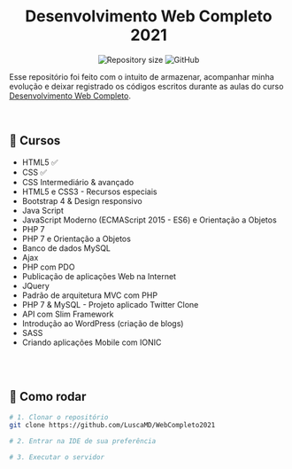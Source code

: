 <h1 align="center">Desenvolvimento Web Completo 2021</h1>

<!-- Mudar de acordo com o projeto -->
<p align="center">
  <img alt="Repository size" src="https://img.shields.io/github/repo-size/LuscaMD/WebCompleto2021.svg">
  <img alt="GitHub" src="https://img.shields.io/github/license/LuscaMD/WebCompleto2021.svg">
</p>

<!-- Descrição -->
<p>
    Esse repositório foi feito com o intuito de armazenar, acompanhar minha evolução e deixar registrado os códigos escritos durante as aulas do curso <a href="https://www.udemy.com/course/web-completo/">Desenvolvimento Web Completo</a>.
</p>
<br>

<!-- Imagem ou GIF da tela do projeto 
<p>
    Gif mostrando o efeito:
</p>
<p align="center">
    <img src="resources/readme.gif">
</p>
<br>

## 📝 Cursos: 

- Poder adicionar e remover as tecnologias a ser aprendida
- Poder marcar tecnologias como aprendida
- Não pode adicionar um tecnologia vazia
<br>
-->
## 🚀 Cursos

- HTML5 ✅
- CSS ✅
- CSS Intermediário & avançado
- HTML5 e CSS3 - Recursos especiais
- Bootstrap 4 & Design responsivo
- Java Script
- JavaScript Moderno (ECMAScript 2015 - ES6) e Orientação a Objetos
- PHP 7
- PHP 7 e Orientação a Objetos
- Banco de dados MySQL
- Ajax
- PHP com PDO
- Publicação de aplicações Web na Internet
- JQuery
- Padrão de arquitetura MVC com PHP
- PHP 7 & MySQL - Projeto aplicado Twitter Clone
- API com Slim Framework
- Introdução ao WordPress (criação de blogs)
- SASS
- Criando aplicações Mobile com IONIC
<br>
<br>

## 👷 Como rodar
```bash
# 1. Clonar o repositório
git clone https://github.com/LuscaMD/WebCompleto2021

# 2. Entrar na IDE de sua preferência 

# 3. Executar o servidor
```

<!--
## 🤔 Como contribuir

- Faça um fork desse repositório;
- Crie uma branch com a sua feature: `git checkout -b minha-feature`;
- Faça commit das suas alterações: `git commit -m 'feat: Minha nova feature'`;
- Faça push para a sua branch: `git push origin minha-feature`.
<br><br>
Depois que o merge da sua pull request for feito, você pode deletar a sua branch.
<br>
-->